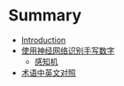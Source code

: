 # Summary

* [Introduction](README.md)
* [使用神经网络识别手写数字](Chapter1/Introduction.md)
    * [感知机](Chapter1/Perceptrons.md)
* [术语中英文对照](norms.md)